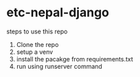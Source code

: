 # etc-nepal-django

steps to use this repo
1. Clone the repo
2. setup a venv
3. install the pacakge from requirements.txt
4. run using runserver command
